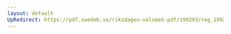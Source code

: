 ```yaml
---
layout: default
UpRedirect: https://pdf.swedeb.se/riksdagen-volumeG-pdf/199293/reg_199293/reg_199293_0184.pdf
---
```


